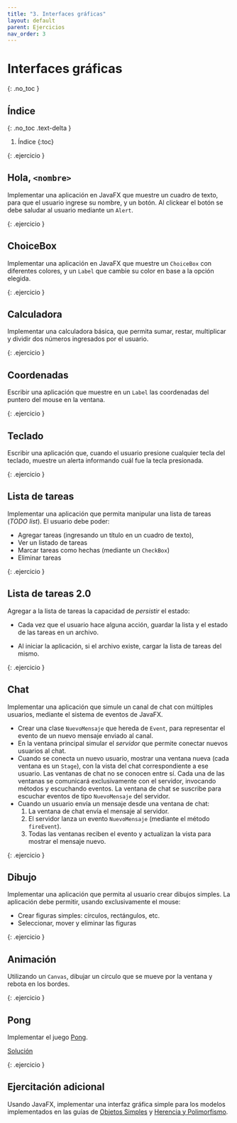 ```yaml
---
title: "3. Interfaces gráficas"
layout: default
parent: Ejercicios
nav_order: 3
---
```


# Interfaces gráficas
{: .no_toc }

## Índice
{: .no_toc .text-delta }

1. Índice
{:toc}

{: .ejercicio }
## Hola, `<nombre>`

Implementar una aplicación en JavaFX que muestre un cuadro de texto, para que el
usuario ingrese su nombre, y un botón.
Al clickear el botón se debe saludar al usuario mediante un `Alert`.

{: .ejercicio }
## ChoiceBox

Implementar una aplicación en JavaFX que muestre un `ChoiceBox` con diferentes
colores, y un `Label` que cambie su color en base a la opción elegida.

{: .ejercicio }
## Calculadora

Implementar una calculadora básica, que permita sumar, restar, multiplicar y
dividir dos números ingresados por el usuario.

{: .ejercicio }
## Coordenadas

Escribir una aplicación que muestre en un `Label` las coordenadas del puntero
del mouse en la ventana.

{: .ejercicio }
## Teclado

Escribir una aplicación que, cuando el usuario presione cualquier tecla del
teclado, muestre un alerta informando cuál fue la tecla presionada.

{: .ejercicio }
## Lista de tareas

Implementar una aplicación que permita manipular una lista de tareas (*TODO
list*). El usuario debe poder:

* Agregar tareas (ingresando un título en un cuadro de texto),
* Ver un listado de tareas
* Marcar tareas como hechas (mediante un `CheckBox`)
* Eliminar tareas

{: .ejercicio }
## Lista de tareas 2.0

Agregar a la lista de tareas la capacidad de *persistir* el estado:

* Cada vez que el usuario hace alguna acción, guardar la lista y el estado de
  las tareas en un archivo.

* Al iniciar la aplicación, si el archivo existe, cargar la lista de tareas del
  mismo.

{: .ejercicio }
## Chat

Implementar una aplicación que simule un canal de chat con múltiples usuarios,
mediante el sistema de eventos de JavaFX.

* Crear una clase `NuevoMensaje` que hereda de `Event`, para representar el
  evento de un nuevo mensaje enviado al canal.
* En la ventana principal simular el *servidor* que permite conectar nuevos
  usuarios al chat.
* Cuando se conecta un nuevo usuario, mostrar una ventana nueva (cada
  ventana es un `Stage`), con la vista del chat correspondiente a ese usuario.
  Las ventanas de chat no se conocen entre sí.
  Cada una de las ventanas se comunicará exclusivamente con el servidor,
  invocando métodos y escuchando eventos. La ventana de chat se suscribe para
  escuchar eventos de tipo `NuevoMensaje` del servidor.
* Cuando un usuario envía un mensaje desde una ventana de chat:
  1. La ventana de chat envía el mensaje al servidor.
  1. El servidor lanza un evento `NuevoMensaje` (mediante el método `fireEvent`).
  1. Todas las ventanas reciben el evento y actualizan la vista para mostrar el
     mensaje nuevo.

{: .ejercicio }
## Dibujo

Implementar una aplicación que permita al usuario crear dibujos simples. La
aplicación debe permitir, usando exclusivamente el mouse:

* Crear figuras simples: círculos, rectángulos, etc.
* Seleccionar, mover y eliminar las figuras

{: .ejercicio }
## Animación

Utilizando un `Canvas`, dibujar un círculo que se mueve por la ventana y rebota
en los bordes.

{: .ejercicio }
## Pong

Implementar el juego [Pong](https://en.wikipedia.org/wiki/Pong).

[Solución](https://github.com/algoritmos3ce/pong)

{: .ejercicio }
## Ejercitación adicional

Usando JavaFX, implementar una interfaz gráfica simple para los modelos
implementados en las guías de [Objetos Simples](/ejercicios/01-objetos-simples) y
[Herencia y Polimorfismo](/ejercicios/02-herencia-polimorfismo).

